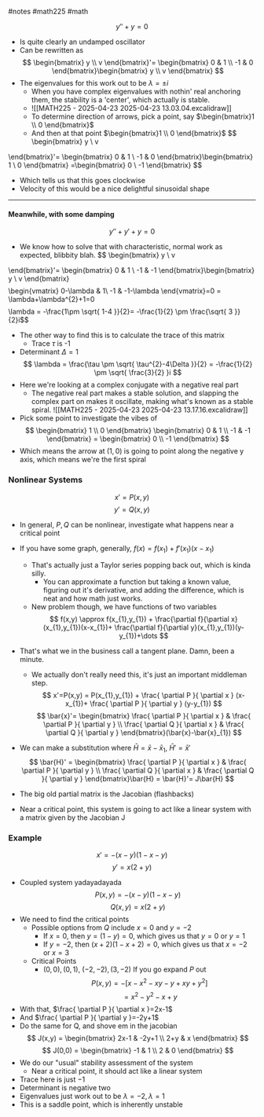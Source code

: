 #notes #math225 #math 

$$
y''+y=0
$$
- Is quite clearly an undamped oscillator
- Can be rewritten as 
$$
\begin{bmatrix}
y \\
v
\end{bmatrix}'= \begin{bmatrix}
0 & 1 \\
-1 & 0
\end{bmatrix}\begin{bmatrix}
y \\
v
\end{bmatrix}
$$
- The eigenvalues for this work out to be $\lambda=\pm i$
	- When you have complex eigenvalues with nothin' real anchoring them, the stability is a 'center', which actually is stable.
	- ![[MATH225 - 2025-04-23 2025-04-23 13.03.04.excalidraw]]
	- To determine direction of arrows, pick a point, say $\begin{bmatrix}1 \\ 0 \end{bmatrix}$
	- And then at that point $\begin{bmatrix}1 \\ 0 \end{bmatrix}$
$$
\begin{bmatrix} y \\
v

\end{bmatrix}'= \begin{bmatrix}
0 & 1 \\
-1 & 0
\end{bmatrix}\begin{bmatrix}
1 \\
0
\end{bmatrix}
=\begin{bmatrix}
0 \\
-1
\end{bmatrix}
$$
- Which tells us that this goes clockwise
- Velocity of this would be a nice delightful sinusoidal shape

----

#### Meanwhile, with some damping
$$
y''+y'+y=0
$$
- We know how to solve that with characteristic, normal work as expected, blibbity blah.
$$
\begin{bmatrix} y \\
v

\end{bmatrix}'= \begin{bmatrix}
0 & 1 \\
-1 & -1
\end{bmatrix}\begin{bmatrix}
y \\
v
\end{bmatrix}
$$
$$
\begin{vmatrix}
0-\lambda  & 1\\
-1  & -1-\lambda
\end{vmatrix}=0 = \lambda+\lambda^{2}+1=0
$$
$$
\lambda = -\frac{1\pm \sqrt{ 1-4 }}{2}= -\frac{1}{2}
 \pm \frac{\sqrt{ 3 }}{2}i$$
 - The other way to find this is to calculate the trace of this matrix
	 - Trace $\tau$ is -1
- Determinant $\Delta=1$
$$
\lambda = \frac{\tau \pm \sqrt{ \tau^{2}-4\Delta }}{2} = -\frac{1}{2} \pm \sqrt{ \frac{3}{2} }i
$$
- Here we're looking at a complex conjugate with a negative real part
	- The negative real part makes a stable solution, and slapping the complex part on makes it oscillate, making what's known as a stable spiral.
![[MATH225 - 2025-04-23 2025-04-23 13.17.16.excalidraw]]
- Pick some point to investigate the vibes of
$$
\begin{bmatrix}
1 \\
0
\end{bmatrix}
\begin{bmatrix}
0 & 1 \\
-1 & -1
\end{bmatrix} = \begin{bmatrix}
0 \\
-1
\end{bmatrix}
$$
- Which means the arrow at $(1,0)$ is going to point along the negative y axis, which means we're the first spiral
### Nonlinear Systems

$$
x'=P(x,y)
$$
$$
y' = Q(x,y)
$$
- In general, $P,Q$ can be nonlinear, investigate what happens near a critical point

- If you have some graph, generally, $f(x)=f(x_{1})+f'(x_{1})(x-x_{1})$
	- That's actually just a Taylor series popping back out, which is kinda silly.
		- You can approximate a function but taking a known value, figuring out it's derivative, and adding the difference, which is neat and how math just works.
	- New problem though, we have functions of two variables
$$
f(x,y) \approx f(x_{1},y_{1}) + \frac{\partial f}{\partial x}(x_{1},y_{1})(x-x_{1})+ \frac{\partial f}{\partial y}(x_{1},y_{1})(y-y_{1})+\dots
$$
- That's what we in the business call a tangent plane. Damn, been a minute. 
	- We actually don't really need this, it's just an important middleman step.
$$
x'=P(x,y) = P(x_{1},y_{1}) + \frac{ \partial P }{ \partial x } (x-x_{1})+ \frac{ \partial P }{ \partial y } (y-y_{1}) 
$$
$$
\bar{x}'= \begin{bmatrix}
\frac{ \partial P }{ \partial x }  & \frac{ \partial P }{ \partial y }  \\
\frac{ \partial Q }{ \partial x }  & \frac{ \partial Q }{ \partial y } 
\end{bmatrix}(\bar{x}-\bar{x}_{1})
$$
- We can make a substitution where $\bar{H}=\bar{x}-\bar{x}_{1}$, $\bar{H}'=\bar{x}'$
$$
\bar{H}' = \begin{bmatrix}
\frac{ \partial P }{ \partial x }  & \frac{ \partial P }{ \partial y }  \\
\frac{ \partial Q }{ \partial x }  & \frac{ \partial Q }{ \partial y } 
\end{bmatrix}\bar{H} = \bar{H}'= J\bar{H}
$$
- The big old partial matrix is the Jacobian (flashbacks)
- Near a critical point, this system is going to act like a linear system with a matrix given by the Jacobian J

### Example
$$
x'=-(x-y)(1-x-y)
$$
$$
y'=x(2+y)
$$
- Coupled system yadayadayada
$$
P(x,y)=-(x-y)(1-x-y)
$$
$$
Q(x,y)=x(2+y)
$$
- We need to find the critical points 
	- Possible options from $Q$ include $x=0$ and $y=-2$
		- If $x=0$, then $y=(1-y)=0$, which gives us that $y=0$ or $y=1$
		- If $y=-2$, then $(x+2)(1-x+2)=0$, which gives us that $x=-2$ or $x=3$
	- Critical Points
		- $(0,0),(0,1)$, $(-2,-2),(3,-2)$
If you go expand $P$ out $$
P(x,y) = -[ x-x^{2}-xy-y+xy+y^{2}]
$$
$$
=x^{2}-y^{2}-x+y
$$
- With that, $\frac{ \partial P }{ \partial x }=2x-1$
- And $\frac{ \partial P }{ \partial y }=-2y+1$
- Do the same for Q, and shove em in the jacobian
$$
J(x,y) = \begin{bmatrix}
2x-1 & -2y+1 \\
2+y & x
\end{bmatrix}
$$
$$
J(0,0) = \begin{bmatrix}
-1 & 1 \\
2 & 0
\end{bmatrix}
$$
- We do our "usual" stability assessment of the system
	- Near a critical point, it should act like a linear system
- Trace here is just $-1$
- Determinant is negative two
- Eigenvalues just work out to be $\lambda=-2, \lambda=1$
- This is a saddle point, which is inherently unstable
